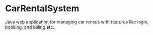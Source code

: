 # CarRentalSystem
Java web application for managing car rentals with features like login, booking, and billing.etc..
